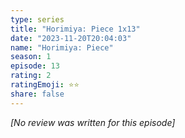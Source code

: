 ```yaml
---
type: series
title: "Horimiya: Piece 1x13"
date: "2023-11-20T20:04:03"
name: "Horimiya: Piece"
season: 1
episode: 13
rating: 2
ratingEmoji: ⭐️⭐️
share: false
---
```


*[No review was written for this episode]*
